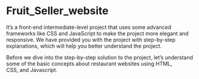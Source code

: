 # Fruit_Seller_website
It’s a front-end intermediate-level project that uses some advanced frameworks like CSS and JavaScript to make the project more elegant and responsive. We have provided you with the project with step-by-step explanations, which will help you better understand the project.

Before we dive into the step-by-step solution to the project, let’s understand some of the basic concepts about restaurant websites using HTML, CSS, and Javascript.
